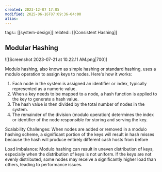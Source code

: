 ```yaml
---
created: 2023-12-07 17:05
modified: 2025-06-16T07:09:36-04:00
alias: 
---
```

tags:: [[system-design]]
related:: [[Consistent Hashing]]
## Modular Hashing

![[Screenshot 2023-07-21 at 10.22.11 AM.png|700]]

Modulo hashing, also known as simple hashing or standard hashing, uses a modulo operation to assign keys to nodes. Here's how it works:

1. Each node in the system is assigned an identifier or index, typically represented as a numeric value.
2. When a key needs to be mapped to a node, a hash function is applied to the key to generate a hash value.
3. The hash value is then divided by the total number of nodes in the system.
4. The remainder of the division (modulo operation) determines the index or identifier of the node responsible for storing and serving the key.

Scalability Challenges: When nodes are added or removed in a modulo hashing scheme, a significant portion of the keys will result in hash misses because the hash will produce entirely different cash hosts from before

Load Imbalance: Modulo hashing can result in uneven distribution of keys, especially when the distribution of keys is not uniform. If the keys are not evenly distributed, some nodes may receive a significantly higher load than others, leading to performance issues.
